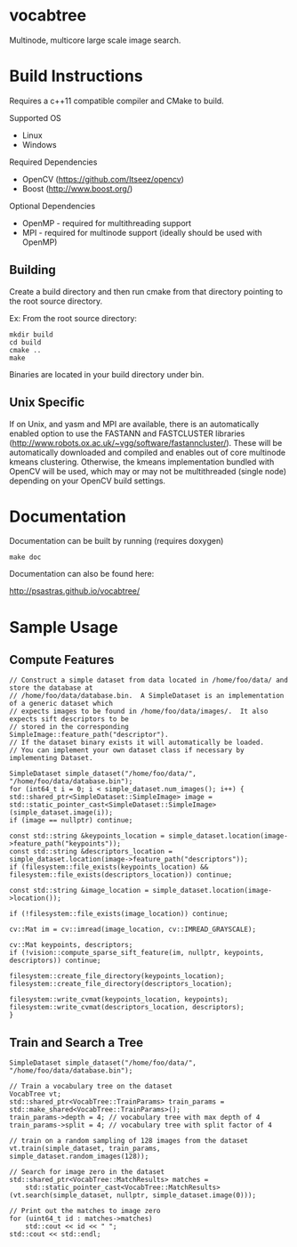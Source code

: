 vocabtree
=========

Multinode, multicore large scale image search.


Build Instructions
===================

Requires a c++11 compatible compiler and CMake to build.

Supported OS

* Linux
* Windows

Required Dependencies

* OpenCV (https://github.com/Itseez/opencv)
* Boost (http://www.boost.org/)

Optional Dependencies

* OpenMP - required for multithreading support
* MPI - required for multinode support (ideally should be used with OpenMP)

Building
----------

Create a build directory and then run cmake from that directory pointing to the root source directory.

Ex: From the root source directory:

    mkdir build
    cd build
    cmake ..
    make

Binaries are located in your build directory under bin.

Unix Specific
----------
If on Unix, and yasm and MPI are available, there is an automatically enabled option to use the FASTANN and 
FASTCLUSTER libraries (http://www.robots.ox.ac.uk/~vgg/software/fastanncluster/).  These will be automatically 
downloaded and compiled and enables out of core multinode kmeans clustering.  Otherwise, the kmeans 
implementation bundled with OpenCV will be used, which may or may not be multithreaded (single node) 
depending on your OpenCV build settings.


Documentation
===================

Documentation can be built by running (requires doxygen)

    make doc

Documentation can also be found here:

http://psastras.github.io/vocabtree/


Sample Usage
===================

Compute Features
-----------------------
    // Construct a simple dataset from data located in /home/foo/data/ and store the database at 
    // /home/foo/data/database.bin.  A SimpleDataset is an implementation of a generic dataset which
    // expects images to be found in /home/foo/data/images/.  It also expects sift descriptors to be 
    // stored in the corresponding SimpleImage::feature_path("descriptor").
    // If the dataset binary exists it will automatically be loaded.
    // You can implement your own dataset class if necessary by implementing Dataset.
    
    SimpleDataset simple_dataset("/home/foo/data/", "/home/foo/data/database.bin");
    for (int64_t i = 0; i < simple_dataset.num_images(); i++) {
	std::shared_ptr<SimpleDataset::SimpleImage> image = std::static_pointer_cast<SimpleDataset::SimpleImage>(simple_dataset.image(i));
	if (image == nullptr) continue;

	const std::string &keypoints_location = simple_dataset.location(image->feature_path("keypoints"));
	const std::string &descriptors_location = simple_dataset.location(image->feature_path("descriptors"));
	if (filesystem::file_exists(keypoints_location) && filesystem::file_exists(descriptors_location)) continue;
	
	const std::string &image_location = simple_dataset.location(image->location());

	if (!filesystem::file_exists(image_location)) continue;
	
	cv::Mat im = cv::imread(image_location, cv::IMREAD_GRAYSCALE);

	cv::Mat keypoints, descriptors;
	if (!vision::compute_sparse_sift_feature(im, nullptr, keypoints, descriptors)) continue;

	filesystem::create_file_directory(keypoints_location);
	filesystem::create_file_directory(descriptors_location);

	filesystem::write_cvmat(keypoints_location, keypoints);
	filesystem::write_cvmat(descriptors_location, descriptors);
    }

Train and Search a Tree
-----------------------
    SimpleDataset simple_dataset("/home/foo/data/", "/home/foo/data/database.bin");
    
    // Train a vocabulary tree on the dataset
    VocabTree vt;
    std::shared_ptr<VocabTree::TrainParams> train_params = std::make_shared<VocabTree::TrainParams>();
    train_params->depth = 4; // vocabulary tree with max depth of 4
    train_params->split = 4; // vocabulary tree with split factor of 4
    
    // train on a random sampling of 128 images from the dataset
    vt.train(simple_dataset, train_params, simple_dataset.random_images(128));
    
    // Search for image zero in the dataset
    std::shared_ptr<VocabTree::MatchResults> matches =
        std::static_pointer_cast<VocabTree::MatchResults>(vt.search(simple_dataset, nullptr, simple_dataset.image(0)));
    
    // Print out the matches to image zero
    for (uint64_t id : matches->matches)
        std::cout << id << " ";
    std::cout << std::endl;
